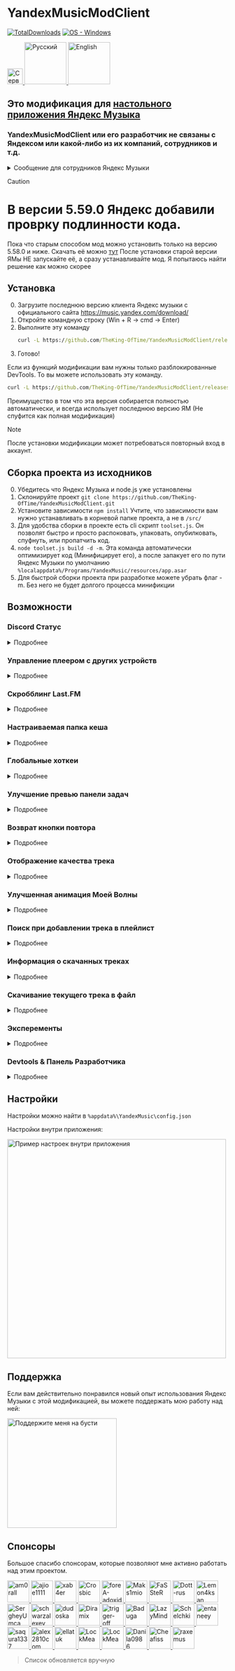 # YandexMusicModClient
[![TotalDownloads](https://img.shields.io/github/downloads/TheKing-OfTime/YandexMusicModClient/total?label=Загрузок)](https://github.com/TheKing-OfTime/YandexMusicModClient/releases "Download") [![OS - Windows](https://img.shields.io/badge/OS-Windows-blue?logo=windows&logoColor=white)](https://github.com/TheKing-OfTime/YandexMusicModClient/releases "Download")

<p align="left">
	<a href="https://discord.gg/HGNKDxwHEH">
      <img height="35.48" alt="Сервер" src="https://github.com/user-attachments/assets/b7c8a272-b48c-411f-aca3-6512086a9a18">
   </a>
   <a href="https://github.com/TheKing-OfTime/YandexMusicModClient/">
      <img width="96" alt="Русский" src="https://github.com/TheKing-OfTime/YandexMusicModClient/blob/master/assets/Ru_Badge_Highlighted.png">
   </a>
  <a href="https://github.com/TheKing-OfTime/YandexMusicModClient/blob/master/doc/en/README.md">
      <img width="96" alt="English" src="https://github.com/TheKing-OfTime/YandexMusicModClient/blob/master/assets/En_Badge.png">
   </a>
</p>

## Это модификация для [настольного приложения Яндекс Музыка](https://music.yandex.com/download/)
### YandexMusicModClient или его разработчик не связаны с Яндексом или какой-либо из их компаний, сотрудников и т.д.
<details>
   <summary>Сообщение для сотрудников Яндекс Музыки</summary>

Поскольку вы сочли мой код полезным и скопировали некоторые части (например [отсюда](https://github.com/TheKing-OfTime/YandexMusicModClient/commit/5384285a8de1101102fc21f593266807b38a304f#diff-c314348839e9fcfdd871cc449297e9cf3f9631701ff29758014ba11bf9200ba0), событие PLAYER_ACTION) и добавили их в ванильный клиент, возможно, вы захотите нанять меня.
Моя работа будет намного эффективнее, если я буду работать над исходным кодом в уютном офисе, а не с минифицированной и прогнанной через webpack версией кода
</details>

> [!CAUTION]  
> # В версии 5.59.0 Яндекс добавили проврку подлинности кода.
> Пока что старым способом мод можно установить только на версию 5.58.0 и ниже.
> Скачать её можно [тут](https://music-desktop-application.s3.yandex.net/stable/Yandex_Music_x64_5.58.0.exe)
> После установки старой версии ЯМы НЕ запускайте её, а сразу устанавливайте мод.
> Я попытаюсь найти решение как можно скорее

## Установка

0. Загрузите последнюю версию клиента Яндекс музыки с официального сайта https://music.yandex.com/download/
1. Откройте командную строку (Win + R -> cmd -> Enter)
2. Выполните эту команду
   ```bat
   curl -L https://github.com/TheKing-OfTime/YandexMusicModClient/releases/latest/download/app.asar > %localappdata%/Programs/YandexMusic/resources/app.asar
   ```
3. Готово!

Если из функций модификации вам нужны только разблокированные DevTools. То вы можете использовать эту команду.

```bat
curl -L https://github.com/TheKing-OfTime/YandexMusicModClient/releases/latest/download/appDevTools.asar > %localappdata%/Programs/YandexMusic/resources/app.asar
```

Преимущество в том что эта версия собирается полностью автоматически, и всегда использует последнюю версию ЯМ (Не спуфится как полная модификация)


> [!NOTE]  
> После установки модификации может потребоваться повторный вход в аккаунт.

## Сборка проекта из исходников

0. Убедитесь что Яндекс Музыка и node.js уже установлены
1. Склонируйте проект `git clone https://github.com/TheKing-OfTime/YandexMusicModClient.git`
2. Установите зависимости `npm install` Учтите, что зависимости вам нужно устанавливать в корневой папке проекта, а не в `/src/`
3. Для удобства сборки в проекте есть cli скрипт `toolset.js`. Он позволят быстро и просто распоковать, упаковать, опубилковать, спуфнуть, или пропатчить код.
4. `node toolset.js build -d -m`. Эта команда автоматически оптимизирует код (Минифицирует его), а после запакует его по пути Яндекс Музыки по умолчанию `%localappdata%/Programs/YandexMusic/resources/app.asar`
5. Для быстрой сборки проекта при разработке можете убрать флаг -m. Без него не будет долгого процесса минификции

## Возможности

### Discord Статус
<details>
   <summary>Подробнее</summary>

<details>
   <summary>Настройки</summary>

      "discordRPC": {
			"enable": true or false,                         //Включает или отключает disocrd RPC
			"applicationIDForRPC": "1124055337234858005",    //ID пользовательского приложения вашего для discord RPC
			"showButtons": true or false,                    //Включает или отключает все кнопки в статусе discord 
			"overrideDeepLinksExperiment": true or false,    //Включает или отключает разделение веб-кнопок и кнопок рабочего стола на одну кнопку
			"showGitHubButton": true or false,               //Включает или отключает кнопку Github, если для параметра overrideDeepLinksExperiment установлено значение true
			"afkTimeout": 15,				 //Время в минутах через которое статус в дискорде пропадёт если трек был поставлен на паузу.
			"showAlbum": true or false,                      //Включает или отключает строчку с информацией о альбоме в статусе discord 
   			"showSmallIcon": true or false,                  //Включает или отключает икноку статуса прослушивания в статусе discord 
      }

</details>


Добавляет поддержку отображения текущего трека как статуса в Discord
![image](https://github.com/user-attachments/assets/ff3b0726-6f83-4849-bce6-c5eb31523efa)

</details>

### Управление плеером с других устройств
<details>
   <summary>Подробнее</summary>


Добавляет поддержку управления воспроизведением настольного клиента с других устройств.

<img width="250" alt="Список устройств для воспроизведения" src="https://github.com/user-attachments/assets/17196b75-85c4-42f0-af81-ab62123fde5c">
<img width="250" alt="Управление воспроизведение с телефона на ПК клиенте" src="https://github.com/user-attachments/assets/305a94f9-4908-4c47-9d75-c0838dbad805">

<details>
   <summary>Настройки</summary>

Можно выключить в настройках внутри приложения

![image](https://github.com/user-attachments/assets/8b7280d6-f2ef-4a0e-8835-32e173a1e843)

</details>

</details>

### Скробблинг Last.FM
<details>
   <summary>Подробнее</summary>


Добавляет поддержку cкробблинга в Last.FM. Трек заскробблится если вы прослушаете хотя бы его половину. (Но при этом запрос скроббла отправиться при смене трека)

<img width="550" alt="Страница пользователя Last.FM с заскроббленными треками" src="https://github.com/user-attachments/assets/9a47a37b-b895-4a06-8538-fb94eb009290">

<details>
   <summary>Настройки</summary>

Авторизоваться в Last.FM, а также включить/выключить функцию можно в соответствующем меню в настройках приложения.

![image](https://github.com/user-attachments/assets/0fbd13ed-7837-49c2-9b28-5bc210480002)

<details>
   <summary>Процесс авторизации</summary>

https://github.com/user-attachments/assets/079f8b38-ca6b-4fef-b6a2-efa853fd583f

</details>

</details>

</details>


### Настраиваемая папка кеша
<details>
   <summary>Подробнее</summary>


В ванильной версии весь кеш (в том числе скаченные вами треки для оффлейн прослушивания) хранится по пути `%appdata%/YandexMusic/`

Данная функия позволяет использовать для кеша другой путь. Например чтобы 10 гигабайт скаченной вами музыки не тратили место на системном диске

![image](https://github.com/user-attachments/assets/f48a8d32-d03f-4770-8204-460f37ab059f)

</details>


### Глобальные хоткеи
<details>
   <summary>Подробнее</summary>


Добавляет поддержку глобальных хоткеев.

<details>
   <summary>Настройки</summary>

	"globalShortcuts": {
		"TOGGLE_PLAY": "Ctrl+/",
		"MOVE_FORWARD": "Ctrl+,",
		"MOVE_BACKWARD": "Ctrl+.",
		"TOGGLE_SHUFFLE": "Ctrl+\'",
		"REPEAT_NONE": undefined,
		"REPEAT_CONTEXT": undefined,
		"REPEAT_NONE": undefined,
  		"TOGGLE_LIKE": undefined,
  		"TOGGLE_DISLIKE": undefined,
	}

</details>

</details>

### Улучшение превью панели задач
<details>
   <summary>Подробнее</summary>


Добавляет поддержку расширений панели задач (Taskbar Extensions)

<details>
   <summary>Настройки</summary>

      "taskBarExtensions": {
			"enable": true or false //Включает или отключает расширения панели задач
			"coverAsThumbnail": true or false //Включает или отключает замену Live превью на картинку обложки трека
		}

</details>

![image](https://github.com/user-attachments/assets/ec4017ab-9fb7-4e19-a2e6-d30dfbaa6cdc)


</details>

### Возврат кнопки повтора
<details>
   <summary>Подробнее</summary>

Возвращает кнопку повтора в плеер на главной когда играет Моя Волна.

</details>

### Отображение качества трека
<details>
   <summary>Подробнее</summary>

Отображает качество либо кодек текущего трека

<details>
   <summary>Настройки</summary>

	"playerBarEnhancement": {
  		"showDislikeButton": true //Включает или выключает отображение кнопки дизлайка в проигрывателе.
		"showCodecInsteadOfQualityMark": true //Показать кодек вместо качества
	}

</details>

![image](https://github.com/user-attachments/assets/424434fb-5e66-4a85-8ca2-90179cb7f357)


</details>

### Улучшенная анимация Моей Волны
<details>
   <summary>Подробнее</summary>

Улучшает поведение анимации Моей Волны. Она начинает лучше адаптироваться к музыке. Также позволяет настраивать частоту кадров в секунду при рендеринге анимации.
<details>
   <summary>Настройки</summary>

      "vibeAnimationEnhancement": {
	    "maxFPS": 25,             	// Максимально допустимая частота кадров в секунду. По умолчанию: 25. Рекомендуемое: 25 - 144. Не устанавливайте значание меньше 1
	    "intensityCoefficient": 1, 	// Чувствительность музыкального анализа. По умолчанию: 1; Рекомендуемое: 0,5 - 2; При значении 0 отключается улучшение анимации (почти :D)
	    "linearDeBoost": 5,		// [УСТАРЕЛО] Коэффициент выделения пиков в треке от основного трека. По умолчанию: 5. Рекомендуемое: 2 - 8. Если 1, отключает разделение пиков.
	    "playOnAnyEntity": false,	// Если включено, анимация воспроизводится, даже если источник трека не Моя Волна.
	    "disableRendering": false	// Полностью отключает анимацию. Используйте только если почувствуете значительное падение кадров в секунду. В противном случае подберите оптимальное значение параметра maxFPS для вашей системы.
      }

</details>

До:

https://github.com/user-attachments/assets/23a8da4d-3d6a-43c6-a5f5-965e065ed912

После:

https://github.com/user-attachments/assets/b062a3ee-d05e-4cf3-8e03-b6f8bf66525c

</details>

### Поиск при добавлении трека в плейлист
<details>
   <summary>Подробнее</summary>

Добавляет строку поиска в контекстное меню выбора плейлиста.

![image](https://github.com/user-attachments/assets/03924f52-6e37-4d6a-ad9e-c079ec739cd8)


</details>

### Информация о скачанных треках
<details>
   <summary>Подробнее</summary>

Добавляет информацию о скачанных треках на страницу настроек (количество скачанных треков и используемое хранилище для скачанных треков)

![image](https://github.com/user-attachments/assets/d3ba9ada-941c-4bd2-8c53-dad54090bf4e)


</details>

### Скачивание текущего трека в файл
<details>
   <summary>Подробнее</summary>

Позволяет скачать текущий трек вам на ПК.

![image](https://github.com/user-attachments/assets/95a52251-401a-4071-9ee3-914b8c7b7c8f)

![image](https://github.com/user-attachments/assets/aaf79024-34cb-4159-9790-501f21534e54)



</details>

### Эксперементы
<details>
   <summary>Подробнее</summary>

Позволяет включать/выключать эксперементы. Для этого вам нужно включить Режим разработчика.

![image](https://github.com/user-attachments/assets/b341e6cb-58e3-4dfa-b8b3-e6ece72539a5)


</details>

### Devtools & Панель Разработчика
<details>
   <summary>Подробнее</summary>

Devtools по умолчанию отключены. Чтобы включить их, вам необходимо изменить `%appdata%\YandexMusic\config.json`:

Измените `"enableDevTools": false` на `"enableDevTools": true`

![electron_L6SeZLnSAH](https://github.com/TheKing-OfTime/YandexMusicModClient/assets/68960526/ae841087-d910-45e5-a007-3fd869a493e1)

![electron_y6aOeckPLH](https://github.com/TheKing-OfTime/YandexMusicModClient/assets/68960526/4bde4785-9196-4ac6-ad3b-9ac5db5b61c8)

</details>

## Настройки
Настройки можно найти в `%appdata%\YandexMusic\config.json`

Настройки внутри приложения:
<p align="left">
<img width="500" alt="Пример настроек внутри приложения" src="https://github.com/user-attachments/assets/b9aa1828-476c-4fde-86a8-84fb02eb0817">
</p>


## Поддержка
Если вам действительно понравился новый опыт использования Яндекс Музыки с этой модификацией, вы можете поддержать мою работу над ней:
<p align="left">
   <a href="https://boosty.to/thekingoftime/donate">
      <img width="250" alt="Поддержите меня на бусти" src="https://github.com/user-attachments/assets/7b341f16-6513-4138-a3c5-b5892b062f63">
   </a>
</p>

## Спонсоры
Большое спасибо спонсорам, которые позволяют мне активно работать над этим проектом.
<p align="left">
   <a href="https://www.last.fm/ru/user/am0rall">
      <img width="50" alt="am0rall" src="https://lastfm.freetls.fastly.net/i/u/avatar170s/a983db6495ea41c8c16777aa0679632d.png">
   </a>
   <a href="https://github.com/ajioe1111">
      <img width="50" alt="ajioe1111" src="https://avatars.githubusercontent.com/u/39803571?v=4">
   </a>
   <a href="https://github.com/xab4er">
      <img width="50" alt="xab4er" src="https://avatars.githubusercontent.com/u/60750449?v=4">
   </a>
   <a href="https://github.com/Crosbic">
      <img width="50" alt="Crosbic" src="https://avatars.githubusercontent.com/u/71810318?v=4">
   </a>
   <a href="https://github.com/foreA-adoxid">
      <img width="50" alt="foreA-adoxid" src="https://avatars.githubusercontent.com/u/72875762?v=4">
   </a>
   <a href="https://github.com/Maks1mio">
      <img width="50" alt="Maks1mio" src="https://avatars.githubusercontent.com/u/44835662?v=4">
   </a>
   <a href="https://github.com/FaSSteR">
      <img width="50" alt="FaSSteR" src="https://avatars.githubusercontent.com/u/50427367?v=4">
   </a>
   <a href="https://github.com/Dott-rus">
      <img width="50" alt="Dott-rus" src="https://avatars.githubusercontent.com/u/78660260?v=4">
   </a>
   <a href="https://github.com/Lemon4ksan">
      <img width="50" alt="Lemon4ksan" src="https://avatars.githubusercontent.com/u/122788290?v=4">
   </a>
   <a href="https://github.com/SergheyUmca">
      <img width="50" alt="SergheyUmca" src="https://avatars.githubusercontent.com/u/33039150?v=4">
   </a>
   <a href="https://github.com/schwarzalexey">
      <img width="50" alt="schwarzalexey" src="https://avatars.githubusercontent.com/u/97682066?v=4?v=4">
   </a>
   <a href="https://github.com/dudoska">
      <img width="50" alt="dudoska" src="https://avatars.githubusercontent.com/u/94677394?v=4">
   </a>
   <a href="https://diramix.github.io/html-profile/">
      <img width="50" alt="Diramix" src="https://avatars.githubusercontent.com/u/79011730?v=4">
   </a>
   <a href="https://github.com/trigger-off">
      <img width="50" alt="trigger-off" src="https://avatars.githubusercontent.com/u/71810229?v=4">
   </a>
   <a href="https://github.com/Baduga">
      <img width="50" alt="Baduga" src="https://avatars.githubusercontent.com/u/69755854?v=4">
   </a>
   <a href="https://github.com/LazyMind">
      <img width="50" alt="LazyMind" src="https://avatars.githubusercontent.com/u/87148057?v=4">
   </a>
   <a href="https://github.com/Schelchki">
      <img width="50" alt="Schelchki" src="https://avatars.githubusercontent.com/u/162707132?v=4">
   </a>
   <a href="https://github.com/entaneey">
      <img width="50" alt="entaneey" src="https://avatars.githubusercontent.com/u/195827686?v=4">
   </a>
   <a href="https://github.com/saqura1337">
      <img width="50" alt="saqura1337" src="https://avatars.githubusercontent.com/u/68153864?v=4">
   </a>
   <a href="https://github.com/alex2810com">
      <img width="50" alt="alex2810com" src="https://avatars.githubusercontent.com/u/187911293?v=4">
   </a>
   <a href="https://github.com/ellatuk">
      <img width="50" alt="ellatuk" src="https://avatars.githubusercontent.com/u/87390648?v=4">
   </a>
   <a href="https://github.com/LockMean">
      <img width="50" alt="LockMea" src="https://avatars.githubusercontent.com/u/214841821?v=4">
   </a>
   <a href="https://github.com/Dimas-VM">
      <img width="50" alt="LockMea" src="https://avatars.githubusercontent.com/u/179121916?v=4">
   </a>
   <a href="https://github.com/Danila0986">
      <img width="50" alt="Danila0986" src="https://avatars.githubusercontent.com/u/157834445?v=4">
   </a>
   <a href="https://github.com/Cheafiss">
      <img width="50" alt="Cheafiss" src="https://avatars.githubusercontent.com/u/125489408?v=4">
   </a>
   <a href="https://github.com/raxemus">
      <img width="50" alt="raxemus" src="https://avatars.githubusercontent.com/u/6419721?v=4">
   </a>
</p>

> Список обновляется вручную
